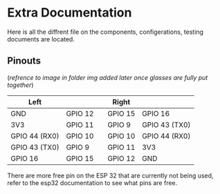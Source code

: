 # Extra Documentation

Here is all the diffrent file on the components, configerations, testing documents are located.

## Pinouts

(*refrence to image in folder img added later once glasses are fully put together*)

|Left| | |Right| |
| ------------- | ------- | - | ------- | ------------- |
| GND | GPIO 12 | | GPIO 15 | GPIO 16 |
| 3V3 | GPIO 11| | GPIO 9| GPIO 43 (TX0) | 
| GPIO 44 (RX0) | GPIO 10 | | GPIO 10 | GPIO 44 (RX0) | 
| GPIO 43 (TX0) | GPIO 9| | GPIO 11 | 3V3 |
| GPIO 16 | GPIO 15 | | GPIO 12 | GND |

There are more free pin on the ESP 32 that are currently not being used, refer to the esp32 documentation to see what pins are free. 
